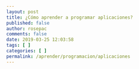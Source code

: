 ```yaml
---
layout: post
title: ¿Cómo aprender a programar aplicaciones?
published: false
author: rosepac
comments: false
date: 2019-03-25 12:03:58
tags: [ ]
categories: [ ]
permalink: /aprender/programacion/aplicaciones
---
```

